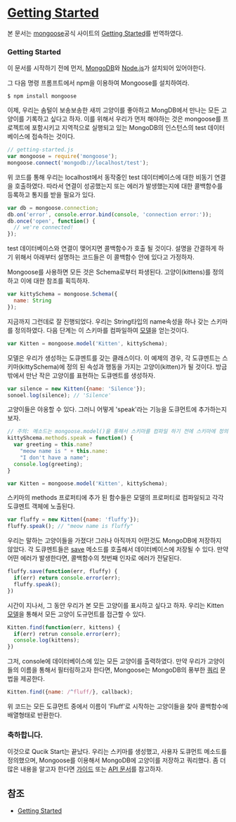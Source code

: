 # [Getting Started](http://mongoosejs.com/docs/index.html)

본 문서는 [mongoose](http://mongoosejs.com/index.html)공식 사이트의 [Getting Started](http://mongoosejs.com/docs/index.html)를 번역하였다.

### Getting Started

이 문서를 시작하기 전에 먼저, [MongoDB](https://www.mongodb.com/download-center#community)와 [Node.js](https://nodejs.org/en/)가 설치되어 있어야한다.

그 다음 명령 프롬프트에서 npm을 이용하여 Mongoose를 설치하여라.

```
$ npm install mongoose
```

이제, 우리는 솜털이 보송보송한 새끼 고양이를 좋아하고 MongDB에서 만나는 모든 고양이를 기록하고 싶다고 하자. 이를 위해서 우리가 먼저 해야하는 것은 mongoose를 프로젝트에 포함시키고 지역적으로 실행되고 있는 MongoDB의 인스턴스의 test 데이터베이스에 접속하는 것이다.

```javascript
// getting-started.js
var mongoose = require('mongoose');
mongoose.connect('mongodb://localhost/test');
```

위 코드를 통해 우리는 localhost에서 동작중인 test 데이터베이스에 대한 비동기 연결을 호출하였다. 따라서 연결이 성공했는지 또는 에러가 발생했는지에 대한 콜백함수를 등록하고 통지를 받을 필요가 있다.

```javascript
var db = mongoose.connection;
db.on('error', console.error.bind(console, 'connection error:'));
db.once('open', function() {
  // we're connected!
});
```

test 데이터베이스와 연결이 맺어지면 콜백함수가 호출 될 것이다. 설명을 간결하게 하기 위해서 아래부터 설명하는 코드들은 이 콜백함수 안에 있다고 가정하자.

Mongoose를 사용하면 모든 것은 Schema로부터 파생된다. 고양이(kittens)를 정의하고 이에 대한 참조를 획득하자.

```javascript
var kittySchema = mongoose.Schema({
  name: String
});
```
지금까지 그런데로 잘 진행되었다. 우리는 String타입의 name속성을 하나 갖는 스키마를 정의하였다. 다음 단계는 이 스키마를 컴파일하여 [모델](http://mongoosejs.com/docs/models.html)을 얻는것이다.

```javascript
var Kitten = mongoose.model('Kitten', kittySchema);
```

모델은 우리가 생성하는 도큐멘트를 갖는 클래스이다. 이 예제의 경우, 각 도큐멘트는 스키마(kittySchema)에 정의 된 속성과 행동을 가지는 고양이(kitten)가 될 것이다. 방금 밖에서 만난 작은 고양이를 표현하는 도큐멘트를 생성하자.

```javascript
var silence = new Kitten({name: 'Silence'});
sonoel.log(silence); // 'Silence'
```
고양이들은 야옹할 수 있다. 그러니 어떻게 'speak'라는 기능을 도큐먼트에 추가하는지 보자.

```javascript
// 주의: 메소드는 mongoose.model()을 통해서 스키마를 컴파일 하기 전에 스키마에 정의되어야한다.
kittyShcema.methods.speak = function() {
  var greeting = this.name?
    "meow name is " + this.name:
    "I don't have a name";
  console.log(greeting);
}

var Kitten = mongoose.model('Kitten', kittySchema);
```

스키마의 methods 프로퍼티에 추가 된 함수들은 모델의 프로퍼티로 컴파일되고 각각 도큐멘트 객체에 노출된다.

```javascript
var fluffy = new Kitten({name: 'fluffy'});
fluffy.speak(); // "meow name is fluffy"
```

우리는 말하는 고양이들을 가졌다! 그러나 아직까지 어떤것도 MongoDB에 저장하지 않았다. 각 도큐멘트들은 [save](http://mongoosejs.com/docs/api.html#model_Model-save) 메소드를 호출해서 데이터베이스에 저장될 수 있다. 만약 어떤 에러가 발생한다면, 콜백함수의 첫번째 인자로 에러가 전달된다.

```javascript
fluffy.save(function(err, fluffy) {
  if(err) return console.error(err);
  fluffy.speak();
})
```

시간이 지나서, 그 동안 우리가 본 모든 고양이를 표시하고 싶다고 하자. 우리는 Kitten [모델](http://mongoosejs.com/docs/models.html)을 통해서 모든 고양이 도규먼트를 접근할 수 있다.

```javascript
Kitten.find(function(err, kittens) {
  if(err) retrun console.error(err);
  console.log(kittens);
})
```

그저, console에 데이터베이스에 있는 모든 고양이를 출력하였다. 만약 우리가 고양이들의 이름을 통해서 필터링하고자 한다면, Mongoose는 MongoDB의 풍부한 [쿼리](http://mongoosejs.com/docs/queries.html) 문법을 제공한다.

```javascript
Kitten.find({name: /^fluff/}, callback);
```

위 코드는 모든 도큐먼트 중에서 이름이 'Fluff'로 시작하는 고양이들을 찾아 콜백함수에 배열형태로 반환한다.

### 축하합니다.

이것으로 Qucik Start는 끝났다. 우리는 스키마를 생성했고, 사용자 도큐먼트 메소드를 정의했으며, Mongoose를 이용해서 MongoDB에 고양이를 저장하고 쿼리했다. 좀 더 많은 내용을 알고자 한다면 [가이드](http://mongoosejs.com/docs/guide.html) 또는 [API 문서](http://mongoosejs.com/docs/api.html)를 참고하자.












## 참조

* [Getting Started](http://mongoosejs.com/docs/index.html)
